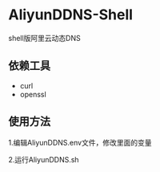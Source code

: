 # AliyunDDNS-Shell
shell版阿里云动态DNS

## 依赖工具
* curl
* openssl

## 使用方法
1.编辑AliyunDDNS.env文件，修改里面的变量

2.运行AliyunDDNS.sh
